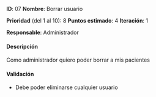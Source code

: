 **ID**: 07
**Nombre**: Borrar usuario

**Prioridad** (del 1 al 10): 8
**Puntos estimado**: 4
**Iteración**: 1

**Responsable**: Administrador

#### Descripción
Como administrador quiero poder borrar a mis pacientes

#### Validación
* Debe poder eliminarse cualquier usuario
